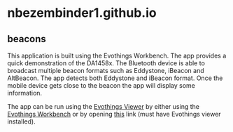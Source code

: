 # nbezembinder1.github.io

## beacons
This application is built using the Evothings Workbench. The app provides a quick demonstration of the DA1458x. 
The Bluetooth device is able to broadcast multiple beacon formats such as Eddystone, iBeacon and AltBeacon. The app detects both Eddystone and iBeacon format. Once the mobile device gets close to the beacon the app will display some information.

The app can be run using the [Evothings Viewer](https://evothings.com/doc/studio/evothings-viewer.html) by either using the [Evothings Workbench](https://evothings.com/doc/tutorials/evothings-studio-getting-started.html) or by opening [this](https://nbezembinder1.github.io/beacons/index.html) link (must have Evothings viewer installed).
